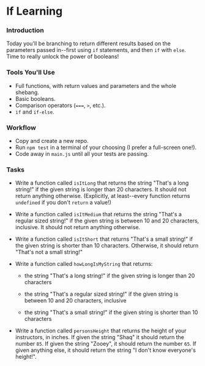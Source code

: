 # If Learning

### Introduction

Today you'll be branching to return different results based on the parameters passed in--first using `if` statements, and then `if` with `else`. Time to really unlock the power of booleans!


### Tools You'll Use

* Full functions, with return values and parameters and the whole shebang.
* Basic booleans.
* Comparison operators (`===`, `>`, etc.).
* `if` and `if-else`.


### Workflow

* Copy and create a new repo.
* Run `npm test` in a terminal of your choosing (I prefer a full-screen one!).
* Code away in `main.js` until all your tests are passing.


### Tasks

* Write a function called `isItLong` that returns the string "That's a long string!" if the given string is longer than 20 characters. It should not return anything otherwise. (Explicitly, at least--every function returns `undefined` if you don't `return` a value!)

* Write a function called `isItMedium` that returns the string "That's a regular sized string!" if the given string is between 10 and 20 characters, inclusive. It should not return anything otherwise. 

* Write a function called `isItShort` that returns "That's a small string!" if the given string is shorter than 10 characters. Otherwise, it should return "That's not a small string!"

* Write a function called `howLongIsMyString` that returns:

  * the string "That's a long string!" if the given string is longer than 20 characters

  * the string "That's a regular sized string!" if the given string is between 10 and 20 characters, inclusive
  
  * the string "That's a small string!" if the given string is shorter than 10 characters
  
* Write a function called `personsHeight` that returns the height of your instructors, in inches. If given the string "Shaq" it should return the number `85`. If given the string "Zooey", it should return the number `65`. If given anything else, it should return the string "I don't know everyone's height!".
